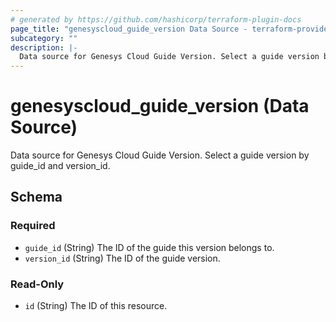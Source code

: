 ```yaml
---
# generated by https://github.com/hashicorp/terraform-plugin-docs
page_title: "genesyscloud_guide_version Data Source - terraform-provider-genesyscloud"
subcategory: ""
description: |-
  Data source for Genesys Cloud Guide Version. Select a guide version by guide_id and version_id.
---
```


# genesyscloud_guide_version (Data Source)

Data source for Genesys Cloud Guide Version. Select a guide version by guide_id and version_id.



<!-- schema generated by tfplugindocs -->
## Schema

### Required

- `guide_id` (String) The ID of the guide this version belongs to.
- `version_id` (String) The ID of the guide version.

### Read-Only

- `id` (String) The ID of this resource.
